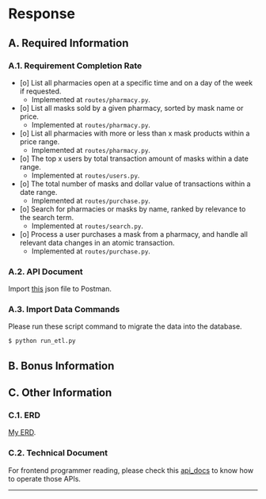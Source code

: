 # Response

## A. Required Information
### A.1. Requirement Completion Rate
- [o] List all pharmacies open at a specific time and on a day of the week if requested.
  - Implemented at `routes/pharmacy.py`.
- [o] List all masks sold by a given pharmacy, sorted by mask name or price.
  - Implemented at `routes/pharmacy.py`.
- [o] List all pharmacies with more or less than x mask products within a price range.
  - Implemented at `routes/pharmacy.py`.
- [o] The top x users by total transaction amount of masks within a date range.
  - Implemented at `routes/users.py`.
- [o] The total number of masks and dollar value of transactions within a date range.
  - Implemented at `routes/purchase.py`.
- [o] Search for pharmacies or masks by name, ranked by relevance to the search term.
  - Implemented at `routes/search.py`.
- [o] Process a user purchases a mask from a pharmacy, and handle all relevant data changes in an atomic transaction.
  - Implemented at `routes/purchase.py`.
### A.2. API Document

Import [this](#api-document) json file to Postman.

### A.3. Import Data Commands
Please run these script command to migrate the data into the database.

```bash
$ python run_etl.py
```
## B. Bonus Information

## C. Other Information

### C.1. ERD

[My ERD](docs\ERD.png).

### C.2. Technical Document

For frontend programmer reading, please check this [api_docs](docs\api_docs.md) to know how to operate those APIs.

- --
